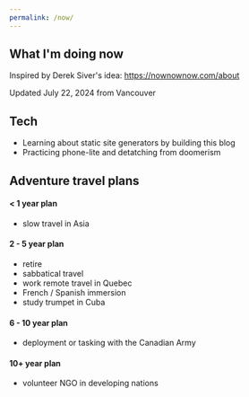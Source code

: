 ```yaml
---
permalink: /now/
---
```


## What I'm doing now

Inspired by Derek Siver's idea: https://nownownow.com/about

Updated July 22, 2024 from Vancouver

## Tech
* Learning about static site generators by building this blog
* Practicing phone-lite and detatching from doomerism

## Adventure travel plans
#### < 1 year plan

* slow travel in Asia

#### 2 - 5 year plan

* retire
* sabbatical travel
* work remote travel in Quebec
* French / Spanish immersion
* study trumpet in Cuba

#### 6 - 10 year plan

* deployment or tasking with the Canadian Army

#### 10+ year plan

* volunteer NGO in developing nations
